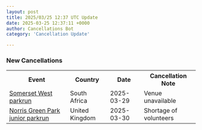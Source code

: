 ```yaml
---
layout: post
title: 2025/03/25 12:37 UTC Update
date: 2025-03-25 12:37:11 +0000
author: Cancellations Bot
category: 'Cancellation Update'

---
```


<h3>New Cancellations</h3>
<div class='hscrollable'>
<table style='width: 100%'>
    <tr>
        <th>Event</th>
        <th>Country</th>
        <th>Date</th>
        <th>Cancellation Note</th>
    </tr>
    <tr>
        <td><a href="https://www.parkrun.co.za/somersetwest">Somerset West parkrun</a></td>
        <td>South Africa</td>
        <td>2025-03-29</td>
        <td>Venue unavailable</td>
    </tr>
    <tr>
        <td><a href="https://www.parkrun.org.uk/norrisgreenpark-juniors">Norris Green Park junior parkrun</a></td>
        <td>United Kingdom</td>
        <td>2025-03-30</td>
        <td>Shortage of volunteers</td>
    </tr>
</table>
</div>
